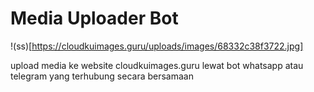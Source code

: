 # Media Uploader Bot
!(ss)[https://cloudkuimages.guru/uploads/images/68332c38f3722.jpg]

upload media ke website cloudkuimages.guru lewat bot whatsapp atau telegram yang terhubung secara bersamaan
